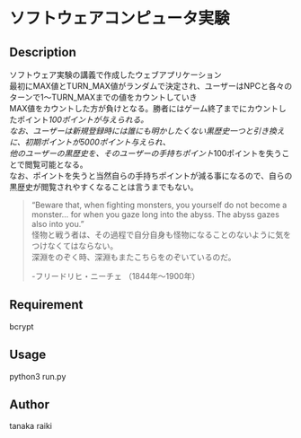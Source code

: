 ソフトウェアコンピュータ実験
====

## Description
ソフトウェア実験の講義で作成したウェブアプリケーション  
最初にMAX値とTURN_MAX値がランダムで決定され、ユーザーはNPCと各々のターンで1〜TURN_MAXまでの値をカウントしていき  
MAX値をカウントした方が負けとなる。勝者にはゲーム終了までにカウントしたポイント*100ポイントが与えられる。  
なお、ユーザーは新規登録時には誰にも明かしたくない黒歴史一つと引き換えに、初期ポイントが5000ポイント与えられ、  
他のユーザーの黒歴史を、そのユーザーの手持ちポイント*100ポイントを失うことで閲覧可能となる。  
なお、ポイントを失うと当然自らの手持ちポイントが減る事になるので、自らの黒歴史が閲覧されやすくなることは言うまでもない。  

>“Beware that, when fighting monsters, you yourself do not become a monster… for when you gaze long into the abyss. The abyss gazes also into you.”  
>怪物と戦う者は、その過程で自分自身も怪物になることのないように気をつけなくてはならない。  
>深淵をのぞく時、深淵もまたこちらをのぞいているのだ。  
>
>    -フリードリヒ・ニーチェ （1844年～1900年）

## Requirement
bcrypt

## Usage
python3 run.py

## Author
tanaka raiki
